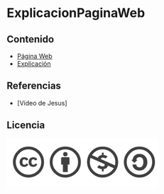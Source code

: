 # ExplicacionPaginaWeb
## Contenido
- [Página Web]()
- [Explicación](Contenidos/explicacion.md)

## Referencias
- [Vídeo de Jesus]
## Licencia
![image](Contenidos/licencia.PNG)
 
